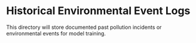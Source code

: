 # Historical Environmental Event Logs
This directory will store documented past pollution incidents or environmental events for model training.
